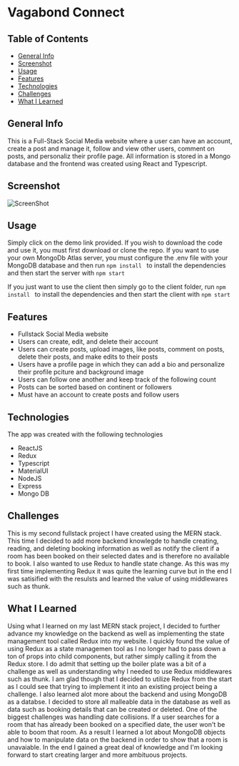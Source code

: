 # Vagabond Connect

## Table of Contents
* [General Info](#general-info)
* [Screenshot](#screenshot)
* [Usage](#usage)
* [Features](#features)
* [Technologies](#technologies)
* [Challenges](#challenges)
* [What I Learned](#what-i-learned)


## General Info
This is a Full-Stack Social Media website where a user can have an account, create a post and manage it, follow and view other users, comment on posts, and personaliz their profile page. All information is stored in a Mongo database and the frontend was created using React and Typescript.

## Screenshot
![ScreenShot](https://github.com/Leopoldov95/hotel_mern/blob/main/screenshot.png?raw=true)

## Usage
Simply click on the demo link provided.
If you wish to download the code and use it, you must first download or clone the repo.
If you want to use your own MongoDb Atlas server, you must configure the .env file with your MongoDB database and then run ```npm install ``` to install the dependencies and then start the server with ```npm start ```

If you just want to use the client then simply go to the client folder, run ```npm install ``` to install the dependencies and then start the client with ```npm start ```

## Features
* Fullstack Social Media website
* Users can create, edit, and delete their account
* Users can create posts, upload images, like posts, comment on posts, delete their posts, and make edits to their posts
* Users have a profile page in which they can add a bio and personalize their profile pciture and background image
* Users can follow one another and keep track of the following count
* Posts can be sorted based on continent or followers
* Must have an account to create posts and follow users


## Technologies
The app was created with the following technologies
* ReactJS
* Redux
* Typescript
* MaterialUI
* NodeJS
* Express
* Mongo DB

## Challenges 
This is my second fullstack project I have created using the MERN stack.
This time I decided to add more backend knowlegde to handle creating, reading, and deleting booking information as well as notify the client if a room has been booked on their selected dates and is therefore no available to book.
I also wanted to use Redux to handle state change. As this was my first time implementing Redux it was quite the learning curve but in the end I was satisified with the resulsts and learned the value of using middlewares such as thunk.

## What I Learned
Using what I learned on my last MERN stack project, I decided to further advance my knowledge on the backend as well as implementing the state management tool called Redux into my website. I quickly found the value of using Redux as a state managemen tool as I no longer had to pass down a ton of props into child components, but rather simply calling it from the Redux store. I do admit that setting up the boiler plate was a bit of a challenge as well as understanding why I needed to use Redux middlewares such as thunk. I am glad though that I decided to utilize Redux from the start as I could see that trying to implement it into an existing project being a challenge.
I also learned alot more about the backend and using MongoDB as a databse. I decided to store all malleable data in the database as well as data such as booking details that can be created or deleted. One of the biggest challenges was handling date collisions. If a user searches for a room that has already been booked on a specified date, the user won't be able to boom that room. As a result I learned a lot about MongoDB objects and how to manipulate data on the backend in order to show that a room is unavaiable.
In the end I gained a great deal of knowledge and I'm looking forward to start creating larger and more ambituous projects.

